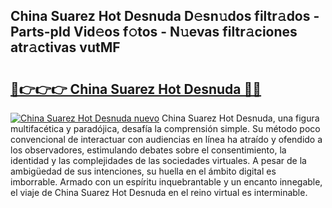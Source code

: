## China Suarez Hot Desnuda D𝚎sn𝚞dos filtr𝚊dos - Parts-pId Vid𝚎os f𝚘tos - N𝚞evas filtr𝚊ciones atr𝚊ctivas vutMF

# <h2><a href="http://mb76fdm.tromn.icu/?c=China+Suarez+Hot+Desnuda">🔗👉👉👉 China Suarez Hot Desnuda 🔗🔗</a></h2>

[![China Suarez Hot Desnuda nuevo](https://i.imgur.com/pEAQMta.gif)](http://mb76fdm.tromn.icu/?c=China+Suarez+Hot+Desnuda)
China Suarez Hot Desnuda, una figura multifacética y paradójica, desafía la comprensión simple. Su método poco convencional de interactuar con audiencias en línea ha atraído y ofendido a los observadores, estimulando debates sobre el consentimiento, la identidad y las complejidades de las sociedades virtuales. A pesar de la ambigüedad de sus intenciones, su huella en el ámbito digital es imborrable. Armado con un espíritu inquebrantable y un encanto innegable, el viaje de China Suarez Hot Desnuda en el reino virtual es interminable.
